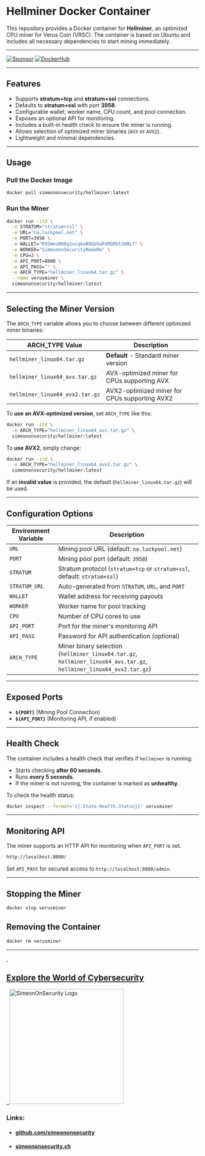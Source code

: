 # **Hellminer Docker Container**

This repository provides a Docker container for **Hellminer**, an optimized CPU miner for Verus Coin (VRSC). The container is based on Ubuntu and includes all necessary dependencies to start mining immediately.

_________
[![Sponsor](https://img.shields.io/badge/Sponsor-Click%20Here-ff69b4)](https://github.com/sponsors/simeononsecurity) [![DockerHub](https://img.shields.io/badge/DockerHub-View%20Image-blue?logo=docker)](https://hub.docker.com/r/simeononsecurity/hellminer)
_________

## **Features**
- Supports **stratum+tcp** and **stratum+ssl** connections.
- Defaults to **stratum+ssl** with port **3958**.
- Configurable wallet, worker name, CPU count, and pool connection.
- Exposes an optional API for monitoring.
- Includes a built-in health check to ensure the miner is running.
- Allows selection of optimized miner binaries (`AVX` or `AVX2`).
- Lightweight and minimal dependencies.

---

## **Usage**

### **Pull the Docker Image**
```sh
docker pull simeononsecurity/hellminer:latest
```

### **Run the Miner**
```sh
docker run -itd \
  -e STRATUM="stratum+ssl" \
  -e URL="na.luckpool.net" \
  -e PORT=3958 \
  -e WALLET="R9SWmsN6Dq1ocqkeB9GUVwP4RGMXt2mNLf" \
  -e WORKER="SimeononSecurityMadeMe" \
  -e CPU=2 \
  -e API_PORT=8080 \
  -e API_PASS="" \
  -e ARCH_TYPE="hellminer_linux64.tar.gz" \
  --name verusminer \
  simeononsecurity/hellminer:latest
```

---

## **Selecting the Miner Version**
The `ARCH_TYPE` variable allows you to choose between different optimized miner binaries:

| **ARCH_TYPE Value**             | **Description**                                      |
|---------------------------------|------------------------------------------------------|
| `hellminer_linux64.tar.gz`      | **Default** - Standard miner version                |
| `hellminer_linux64_avx.tar.gz`  | AVX-optimized miner for CPUs supporting AVX        |
| `hellminer_linux64_avx2.tar.gz` | AVX2-optimized miner for CPUs supporting AVX2      |

To **use an AVX-optimized version**, set `ARCH_TYPE` like this:
```sh
docker run -itd \
  -e ARCH_TYPE="hellminer_linux64_avx.tar.gz" \
  simeononsecurity/hellminer:latest
```

To **use AVX2**, simply change:
```sh
docker run -itd \
  -e ARCH_TYPE="hellminer_linux64_avx2.tar.gz" \
  simeononsecurity/hellminer:latest
```

If an **invalid value** is provided, the default (`hellminer_linux64.tar.gz`) will be used.

---

## **Configuration Options**
| Environment Variable | Description |
|----------------------|-------------|
| `URL` | Mining pool URL (default: `na.luckpool.net`) |
| `PORT` | Mining pool port (default: `3958`) |
| `STRATUM` | Stratum protocol (`stratum+tcp` or `stratum+ssl`, default: `stratum+ssl`) |
| `STRATUM_URL` | Auto-generated from `STRATUM`, `URL`, and `PORT` |
| `WALLET` | Wallet address for receiving payouts |
| `WORKER` | Worker name for pool tracking |
| `CPU` | Number of CPU cores to use |
| `API_PORT` | Port for the miner's monitoring API |
| `API_PASS` | Password for API authentication (optional) |
| `ARCH_TYPE` | Miner binary selection (`hellminer_linux64.tar.gz`, `hellminer_linux64_avx.tar.gz`, `hellminer_linux64_avx2.tar.gz`) |

---

## **Exposed Ports**
- **`${PORT}`** (Mining Pool Connection)
- **`${API_PORT}`** (Monitoring API, if enabled)

---

## **Health Check**
The container includes a health check that verifies if `hellminer` is running:
- Starts checking **after 60 seconds**.
- Runs **every 5 seconds**.
- If the miner is not running, the container is marked as **unhealthy**.

To check the health status:
```sh
docker inspect --format='{{.State.Health.Status}}' verusminer
```

---

## **Monitoring API**
The miner supports an HTTP API for monitoring when `API_PORT` is set.
```sh
http://localhost:8080/
```
Set `API_PASS` for secured access to `http://localhost:8080/admin`.

---

## **Stopping the Miner**
```sh
docker stop verusminer
```

## **Removing the Container**
```sh
docker rm verusminer
```

---

<a href="https://simeononsecurity.ch" target="_blank" rel="noopener noreferrer">
  <h2>Explore the World of Cybersecurity</h2>
</a>
<a href="https://simeononsecurity.ch" target="_blank" rel="noopener noreferrer">
  <img src="https://simeononsecurity.ch/img/banner.png" alt="SimeonOnSecurity Logo" width="300" height="300">
</a>

### **Links:**
- #### [github.com/simeononsecurity](https://github.com/simeononsecurity)
- #### [simeononsecurity.ch](https://simeononsecurity.ch)
